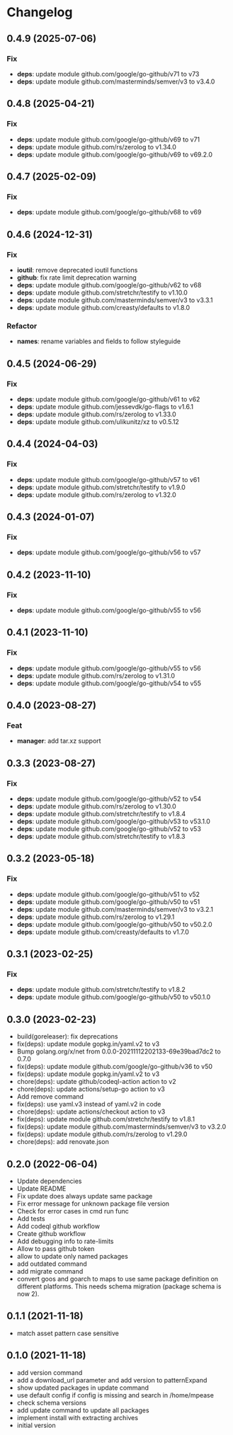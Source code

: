 # Changelog

## 0.4.9 (2025-07-06)

### Fix

- **deps**: update module github.com/google/go-github/v71 to v73
- **deps**: update module github.com/masterminds/semver/v3 to v3.4.0

## 0.4.8 (2025-04-21)

### Fix

- **deps**: update module github.com/google/go-github/v69 to v71
- **deps**: update module github.com/rs/zerolog to v1.34.0
- **deps**: update module github.com/google/go-github/v69 to v69.2.0

## 0.4.7 (2025-02-09)

### Fix

- **deps**: update module github.com/google/go-github/v68 to v69

## 0.4.6 (2024-12-31)

### Fix

- **ioutil**: remove deprecated ioutil functions
- **github**: fix rate limit deprecation warning
- **deps**: update module github.com/google/go-github/v62 to v68
- **deps**: update module github.com/stretchr/testify to v1.10.0
- **deps**: update module github.com/masterminds/semver/v3 to v3.3.1
- **deps**: update module github.com/creasty/defaults to v1.8.0

### Refactor

- **names**: rename variables and fields to follow styleguide

## 0.4.5 (2024-06-29)

### Fix

- **deps**: update module github.com/google/go-github/v61 to v62
- **deps**: update module github.com/jessevdk/go-flags to v1.6.1
- **deps**: update module github.com/rs/zerolog to v1.33.0
- **deps**: update module github.com/ulikunitz/xz to v0.5.12

## 0.4.4 (2024-04-03)

### Fix

- **deps**: update module github.com/google/go-github/v57 to v61
- **deps**: update module github.com/stretchr/testify to v1.9.0
- **deps**: update module github.com/rs/zerolog to v1.32.0

## 0.4.3 (2024-01-07)

### Fix

- **deps**: update module github.com/google/go-github/v56 to v57

## 0.4.2 (2023-11-10)

### Fix

- **deps**: update module github.com/google/go-github/v55 to v56

## 0.4.1 (2023-11-10)

### Fix

- **deps**: update module github.com/google/go-github/v55 to v56
- **deps**: update module github.com/rs/zerolog to v1.31.0
- **deps**: update module github.com/google/go-github/v54 to v55

## 0.4.0 (2023-08-27)

### Feat

- **manager**: add tar.xz support

## 0.3.3 (2023-08-27)

### Fix

- **deps**: update module github.com/google/go-github/v52 to v54
- **deps**: update module github.com/rs/zerolog to v1.30.0
- **deps**: update module github.com/stretchr/testify to v1.8.4
- **deps**: update module github.com/google/go-github/v53 to v53.1.0
- **deps**: update module github.com/google/go-github/v52 to v53
- **deps**: update module github.com/stretchr/testify to v1.8.3

## 0.3.2 (2023-05-18)

### Fix

- **deps**: update module github.com/google/go-github/v51 to v52
- **deps**: update module github.com/google/go-github/v50 to v51
- **deps**: update module github.com/masterminds/semver/v3 to v3.2.1
- **deps**: update module github.com/rs/zerolog to v1.29.1
- **deps**: update module github.com/google/go-github/v50 to v50.2.0
- **deps**: update module github.com/creasty/defaults to v1.7.0

## 0.3.1 (2023-02-25)

### Fix

- **deps**: update module github.com/stretchr/testify to v1.8.2
- **deps**: update module github.com/google/go-github/v50 to v50.1.0

## 0.3.0 (2023-02-23)

* build(goreleaser): fix deprecations
* fix(deps): update module gopkg.in/yaml.v2 to v3
* Bump golang.org/x/net from 0.0.0-20211112202133-69e39bad7dc2 to 0.7.0
* fix(deps): update module github.com/google/go-github/v36 to v50
* fix(deps): update module gopkg.in/yaml.v2 to v3
* chore(deps): update github/codeql-action action to v2
* chore(deps): update actions/setup-go action to v3
* Add remove command
* fix(deps): use yaml.v3 instead of yaml.v2 in code
* chore(deps): update actions/checkout action to v3
* fix(deps): update module github.com/stretchr/testify to v1.8.1
* fix(deps): update module github.com/masterminds/semver/v3 to v3.2.0
* fix(deps): update module github.com/rs/zerolog to v1.29.0
* chore(deps): add renovate.json

## 0.2.0 (2022-06-04)

* Update dependencies
* Update README
* Fix update does always update same package
* Fix error message for unknown package file version
* Check for error cases in cmd run func
* Add tests
* Add codeql github workflow
* Create github workflow
* Add debugging info to rate-limits
* Allow to pass github token
* allow to update only named packages
* add outdated command
* add migrate command
* convert goos and goarch to maps to use same package definition on different platforms. This needs schema migration (package schema is now 2).

## 0.1.1 (2021-11-18)

* match asset pattern case sensitive

## 0.1.0 (2021-11-18)

* add version command
* add a download_url parameter and add version to patternExpand
* show updated packages in update command
* use default config if config is missing and search in /home/mpease
* check schema versions
* add update command to update all packages
* implement install with extracting archives
* initial version
